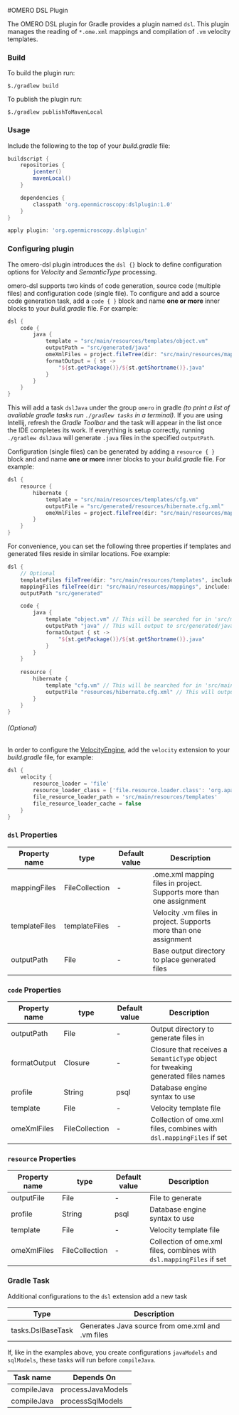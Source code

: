 #OMERO DSL Plugin

The OMERO DSL plugin for Gradle provides a plugin named `dsl`.
This plugin manages the reading of `*.ome.xml` mappings and compilation of `.vm` velocity templates.

### Build

To build the plugin run:
```shell
$./gradlew build
```

To publish the plugin run:
```shell
$./gradlew publishToMavenLocal
```

### Usage

Include the following to the top of your _build.gradle_ file:

```groovy
buildscript {
    repositories {
        jcenter()
        mavenLocal()
    }

    dependencies {
        classpath 'org.openmicroscopy:dslplugin:1.0'
    }
} 

apply plugin: 'org.openmicroscopy.dslplugin'
```

### Configuring plugin

The omero-dsl plugin introduces the `dsl {}` block to define configuration options for
_Velocity_ and _SemanticType_ processing.  

omero-dsl supports two kinds of code generation, source code (multiple files) and configuration code (single file).
To configure and add a source code generation task, add a `code { }` block and name **one or more** inner blocks to your 
_build.gradle_ file. For example:

```groovy
dsl {
    code {
        java {
            template = "src/main/resources/templates/object.vm"
            outputPath = "src/generated/java"
            omeXmlFiles = project.fileTree(dir: "src/main/resources/mappings", include: '**/*.ome.xml')
            formatOutput = { st ->
                "${st.getPackage()}/${st.getShortname()}.java"
            }
        }
    }
}
```

This will add a task `dslJava` under the group `omero` in gradle _(to print a list of available gradle
tasks run `./gradlew tasks` in a terminal)_. If you are using Intellij, refresh the _Gradle Toolbar_ and the
task will appear in the list once the IDE completes its work. If everything is setup correctly, running `./gradlew dslJava`
will generate `.java` files in the specified `outputPath`.

Configuration (single files) can be generated by adding a `resource { }` block and and name **one or more** inner blocks to 
your _build.gradle_ file. For example:

```groovy
dsl {
    resource {
        hibernate {
            template = "src/main/resources/templates/cfg.vm"
            outputFile = "src/generated/resources/hibernate.cfg.xml"
            omeXmlFiles = project.fileTree(dir: "src/main/resources/mappings", include: '**/*.ome.xml')
        }
    }
}
```

For convenience, you can set the following three properties if templates and generated files reside in similar locations.
Foe example:

```groovy
dsl {
    // Optional
    templateFiles fileTree(dir: "src/main/resources/templates", include: '**/*.vm')
    mappingFiles fileTree(dir: "src/main/resources/mappings", include: '**/*.ome.xml')
    outputPath "src/generated"

    code {
        java {
            template "object.vm" // This will be searched for in 'src/main/resources/templates'
            outputPath "java" // This will output to src/generated/java
            formatOutput { st ->
                "${st.getPackage()}/${st.getShortname()}.java"
            }
        }
    }
    
    resource {
        hibernate {
            template "cfg.vm" // This will be searched for in 'src/main/resources/templates'
            outputFile "resources/hibernate.cfg.xml" // This will output to src/generated/resources/hibernate.cfg.xml
        }
    }
}
```

###### (Optional)
In order to configure the [VelocityEngine](http://velocity.apache.org), add the `velocity` 
extension to your _build.gradle_ file, for example:

```groovy
dsl {
    velocity {
        resource_loader = 'file'
        resource_loader_class = ['file.resource.loader.class': 'org.apache.velocity.runtime.resource.loader.FileResourceLoader']
        file_resource_loader_path = 'src/main/resources/templates'
        file_resource_loader_cache = false
    }
}
```

### `dsl` Properties

| Property name | type           | Default value | Description                                                          |
|---------------|----------------|---------------|----------------------------------------------------------------------|
| mappingFiles  | FileCollection |       -       | .ome.xml mapping files in project. Supports more than one assignment |
| templateFiles | templateFiles  |       -       | Velocity .vm files in project. Supports more than one assignment     |
| outputPath    | File           |       -       | Base output directory to place generated files                       |


### `code` Properties

| Property name | type           | Default value | Description                                                                      |
|---------------|----------------|---------------|----------------------------------------------------------------------------------|
| outputPath    | File           |       -       | Output directory to generate files in                                            |
| formatOutput  | Closure        |       -       | Closure that receives a `SemanticType` object for tweaking generated files names |
| profile       | String         |      psql     | Database engine syntax to use                                                    |
| template      | File           |       -       | Velocity template file                                                           |
| omeXmlFiles   | FileCollection |       -       | Collection of ome.xml files, combines with `dsl.mappingFiles` if set             |

### `resource` Properties


| Property name | type           | Default value | Description                                                          |
|---------------|----------------|---------------|----------------------------------------------------------------------|
| outputFile    | File           |       -       | File to generate                                                     |
| profile       | String         |      psql     | Database engine syntax to use                                        |
| template      | File           |       -       | Velocity template file                                               |
| omeXmlFiles   | FileCollection |       -       | Collection of ome.xml files, combines with `dsl.mappingFiles` if set |

### Gradle Task

Additional configurations to the `dsl` extension add a new task 

| Type      | Description                                       |
| --------- | ------------------------------------------------- |
| tasks.DslBaseTask   | Generates Java source from ome.xml and .vm files  |

If, like in the examples above, you create configurations `javaModels` and `sqlModels`, these tasks will run
before `compileJava`.

| Task name   | Depends On        |
| ----------- | ----------------- |
| compileJava | processJavaModels |
| compileJava | processSqlModels  |
